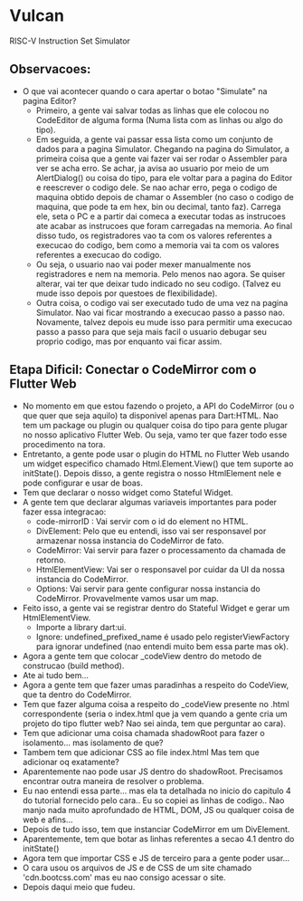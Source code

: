 # Vulcan
RISC-V Instruction Set Simulator

## Observacoes:
* O que vai acontecer quando o cara apertar o botao "Simulate" na pagina Editor?
  * Primeiro, a gente vai salvar todas as linhas que ele colocou no CodeEditor de alguma forma (Numa lista com as linhas ou algo do tipo).
  * Em seguida, a gente vai passar essa lista como um conjunto de dados para a pagina Simulator. Chegando na pagina do Simulator, a primeira coisa que a gente vai fazer vai ser rodar o Assembler para ver se acha erro. Se achar, ja avisa ao usuario por meio de um AlertDialog() ou coisa do tipo, para ele voltar para a pagina do Editor e reescrever o codigo dele. Se nao achar erro, pega o codigo de maquina obtido depois de chamar o Assembler (no caso o codigo de maquina, que pode ta em hex, bin ou decimal, tanto faz). Carrega ele, seta o PC e a partir dai comeca a executar todas as instrucoes ate acabar as instrucoes que foram carregadas na memoria. Ao final disso tudo, os registradores vao ta com os valores referentes a execucao do codigo, bem como a memoria vai ta com os valores referentes a execucao do codigo.
  * Ou seja, o usuario nao vai poder mexer manualmente nos registradores e nem na memoria. Pelo menos nao agora. Se quiser alterar, vai ter que deixar tudo indicado no seu codigo. (Talvez eu mude isso depois por questoes de flexibilidade).
  * Outra coisa, o codigo vai ser executado tudo de uma vez na pagina Simulator. Nao vai ficar mostrando a execucao passo a passo nao. Novamente, talvez depois eu mude isso para permitir uma execucao passo a passo para que seja mais facil o usuario debugar seu proprio codigo, mas por enquanto vai ficar assim.
  


## Etapa Dificil: Conectar o CodeMirror com o Flutter Web
* No momento em que estou fazendo o projeto, a API do CodeMirror (ou o que quer que seja aquilo) ta disponivel apenas para Dart:HTML. Nao tem um package ou plugin ou qualquer coisa do tipo para gente plugar no nosso aplicativo Flutter Web. Ou seja, vamo ter que fazer todo esse procedimento na tora.
* Entretanto, a gente pode usar o plugin do HTML no Flutter Web usando um widget especifico chamado Html.Element.View() que tem suporte ao initState(). Depois disso, a gente registra o nosso HtmlElement nele e pode configurar e usar de boas. 
* Tem que declarar o nosso widget como Stateful Widget.
* A gente tem que declarar algumas variaveis importantes para poder fazer essa integracao:
  * code-mirrorID : Vai servir com o id do element no HTML.
  * DivElement: Pelo que eu entendi, isso vai ser responsavel por armazenar nossa instancia do CodeMirror de fato.
  * CodeMirror: Vai servir para fazer o processamento da chamada de retorno.
  * HtmlElementView: Vai ser o responsavel por cuidar da UI da nossa instancia do CodeMirror.
  * Options: Vai servir para gente configurar nossa instancia do CodeMirror. Provavelmente vamos usar um map.
* Feito isso, a gente vai se registrar dentro do Stateful Widget e gerar um HtmlElementView.
  * Importe a library dart:ui.
  * Ignore: undefined_prefixed_name é usado pelo registerViewFactory para ignorar undefined (nao entendi muito bem essa parte mas ok).
* Agora a gente tem que colocar _codeView dentro do metodo de construcao (build method).
* Ate ai tudo bem...
* Agora a gente tem que fazer umas paradinhas a respeito do CodeView, que ta dentro do CodeMirror.
* Tem que fazer alguma coisa a respeito do _codeView presente no .html correspondente (seria o index.html que ja vem quando a gente cria um projeto do tipo flutter web? Nao sei ainda, tem que perguntar ao cara).
* Tem que adicionar uma coisa chamada shadowRoot para fazer o isolamento... mas isolamento de que?
* Tambem tem que adicionar CSS ao file index.html Mas tem que adicionar oq exatamente?
* Aparentemente nao pode usar JS dentro do shadowRoot. Precisamos encontrar outra maneira de resolver o problema.
* Eu nao entendi essa parte... mas ela ta detalhada no inicio do capitulo 4 do tutorial fornecido pelo cara.. Eu so copiei as linhas de codigo.. Nao manjo nada muito aprofundado de HTML, DOM, JS ou qualquer coisa de web e afins...
* Depois de tudo isso, tem que instanciar CodeMirror em um DivElement.
* Aparentemente, tem que botar as linhas referentes a secao 4.1 dentro do initState()
* Agora tem que importar CSS e JS de terceiro para a gente poder usar...
* O cara usou os arquivos de JS e de CSS de um site chamado 'cdn.bootcss.com' mas eu nao consigo acessar o site.
* Depois daqui meio que fudeu. 
